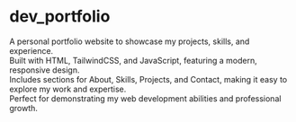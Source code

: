 # dev_portfolio
A personal portfolio website to showcase my projects, skills, and experience.  
Built with HTML, TailwindCSS, and JavaScript, featuring a modern, responsive design.  
Includes sections for About, Skills, Projects, and Contact, making it easy to explore my work and expertise.  
Perfect for demonstrating my web development abilities  and professional growth.
